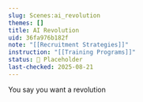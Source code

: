 ```yaml
---
slug: Scenes:ai_revolution
themes: []
title: AI Revolution
uid: 36fa976b182f
note: "[[Recruitment Strategies]]"
instruction: "[[Training Programs]]"
status: 🔳 Placeholder
last-checked: 2025-08-21
---
```

You say you want a revolution